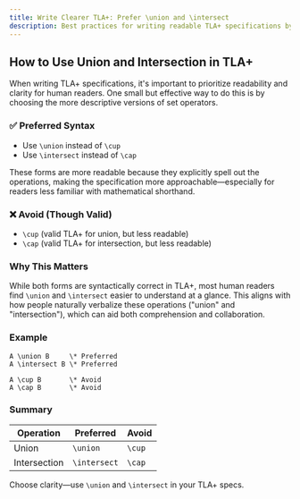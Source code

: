 ```yaml
---
title: Write Clearer TLA+: Prefer \union and \intersect
description: Best practices for writing readable TLA+ specifications by choosing clear set operation syntax
---
```

## How to Use Union and Intersection in TLA+

When writing TLA+ specifications, it's important to prioritize readability and clarity for human readers. One small but effective way to do this is by choosing the more descriptive versions of set operators.

### ✅ Preferred Syntax

- Use `\union` instead of `\cup`
- Use `\intersect` instead of `\cap`

These forms are more readable because they explicitly spell out the operations, making the specification more approachable—especially for readers less familiar with mathematical shorthand.

### ❌ Avoid (Though Valid)

- `\cup` (valid TLA+ for union, but less readable)
- `\cap` (valid TLA+ for intersection, but less readable)

### Why This Matters

While both forms are syntactically correct in TLA+, most human readers find `\union` and `\intersect` easier to understand at a glance. This aligns with how people naturally verbalize these operations ("union" and "intersection"), which can aid both comprehension and collaboration.

### Example

```tla
A \union B     \* Preferred
A \intersect B \* Preferred

A \cup B       \* Avoid
A \cap B       \* Avoid
```

### Summary

| Operation    | Preferred    | Avoid  |
| ------------ | ------------ | ------ |
| Union        | `\union`     | `\cup` |
| Intersection | `\intersect` | `\cap` |

Choose clarity—use `\union` and `\intersect` in your TLA+ specs.
